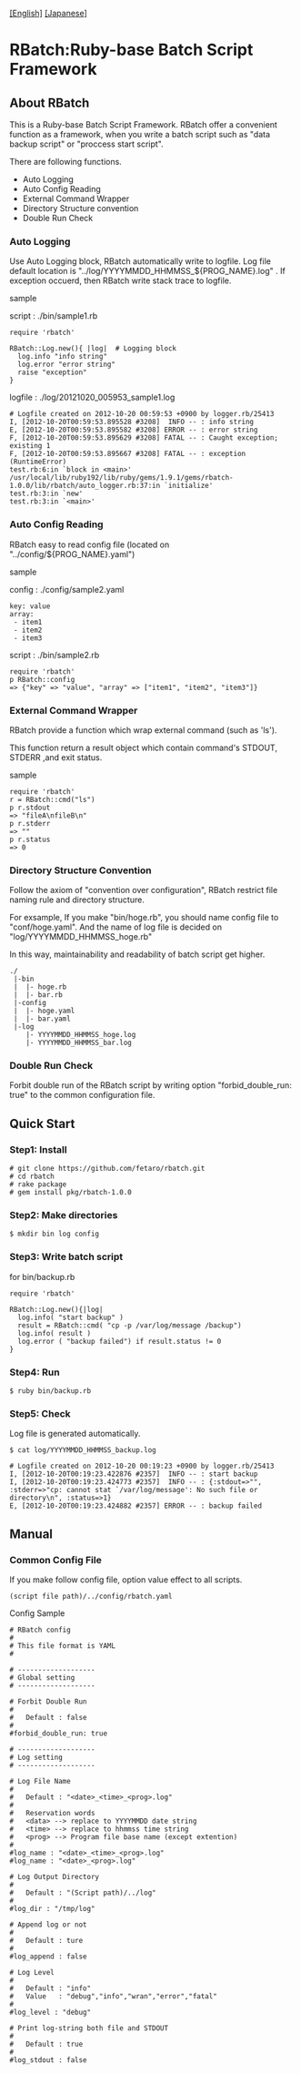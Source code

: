 [[English]](https://github.com/fetaro/rbatch/blob/master/README.md "english") [[Japanese]](https://github.com/fetaro/rbatch/blob/master/README.ja.md "japanese")

RBatch:Ruby-base Batch Script Framework
=============

About RBatch
--------------
This is a Ruby-base Batch Script Framework. RBatch offer a convenient function as a framework, when you write a batch script such as "data backup script" or "proccess start script".

There are following functions. 

* Auto Logging
* Auto Config Reading
* External Command Wrapper 
* Directory Structure convention
* Double Run Check

### Auto Logging
Use Auto Logging block, RBatch automatically write to logfile.
Log file default location is "../log/YYYYMMDD_HHMMSS_${PROG_NAME}.log" .
If exception occuerd, then RBatch write stack trace to logfile.

sample

script : ./bin/sample1.rb
```
require 'rbatch'

RBatch::Log.new(){ |log|  # Logging block
  log.info "info string"
  log.error "error string"
  raise "exception"
}
```

logfile : ./log/20121020_005953_sample1.log
```
# Logfile created on 2012-10-20 00:59:53 +0900 by logger.rb/25413
I, [2012-10-20T00:59:53.895528 #3208]  INFO -- : info string
E, [2012-10-20T00:59:53.895582 #3208] ERROR -- : error string
F, [2012-10-20T00:59:53.895629 #3208] FATAL -- : Caught exception; existing 1
F, [2012-10-20T00:59:53.895667 #3208] FATAL -- : exception (RuntimeError)
test.rb:6:in `block in <main>'
/usr/local/lib/ruby192/lib/ruby/gems/1.9.1/gems/rbatch-1.0.0/lib/rbatch/auto_logger.rb:37:in `initialize'
test.rb:3:in `new'
test.rb:3:in `<main>'
```

### Auto Config Reading

RBatch easy to read config file (located on "../config/${PROG_NAME}.yaml")

sample

config : ./config/sample2.yaml
```
key: value
array:
 - item1
 - item2
 - item3
```

script : ./bin/sample2.rb
```
require 'rbatch'
p RBatch::config
=> {"key" => "value", "array" => ["item1", "item2", "item3"]}
```

### External Command Wrapper 
RBatch provide a function which wrap external command (such as 'ls').

This function return a result object which contain command's STDOUT, STDERR ,and exit status.

sample
```
require 'rbatch'
r = RBatch::cmd("ls")
p r.stdout
=> "fileA\nfileB\n"
p r.stderr
=> ""
p r.status
=> 0
```

### Directory Structure Convention

Follow the axiom of "convention over configuration", RBatch restrict file naming rule and directory structure.

For exsample, If you make "bin/hoge.rb", you should name config file to "conf/hoge.yaml". And the name of log file is decided on "log/YYYYMMDD_HHMMSS_hoge.rb"

In this way, maintainability and readability of batch script get higher.

```
./
 |-bin
 |  |- hoge.rb
 |  |- bar.rb
 |-config
 |  |- hoge.yaml
 |  |- bar.yaml
 |-log
    |- YYYYMMDD_HHMMSS_hoge.log
    |- YYYYMMDD_HHMMSS_bar.log
```

### Double Run Check

Forbit double run of the RBatch script by writing option "forbid_double_run: true" to the common configuration file.

Quick Start
--------------
### Step1: Install

```
# git clone https://github.com/fetaro/rbatch.git
# cd rbatch
# rake package
# gem install pkg/rbatch-1.0.0
```

### Step2: Make directories

```
$ mkdir bin log config
```

### Step3: Write batch script 

for bin/backup.rb
```
require 'rbatch'

RBatch::Log.new(){|log|
  log.info( "start backup" )
  result = RBatch::cmd( "cp -p /var/log/message /backup")
  log.info( result )
  log.error ( "backup failed") if result.status != 0
}
```

### Step4: Run

```
$ ruby bin/backup.rb
```

### Step5: Check

Log file is generated automatically. 

```
$ cat log/YYYYMMDD_HHMMSS_backup.log

# Logfile created on 2012-10-20 00:19:23 +0900 by logger.rb/25413
I, [2012-10-20T00:19:23.422876 #2357]  INFO -- : start backup
I, [2012-10-20T00:19:23.424773 #2357]  INFO -- : {:stdout=>"", :stderr=>"cp: cannot stat `/var/log/message': No such file or directory\n", :status=>1}
E, [2012-10-20T00:19:23.424882 #2357] ERROR -- : backup failed
```


Manual
--------------

### Common Config File

If you make follow config file, option value effect to all scripts.

```
(script file path)/../config/rbatch.yaml
```

Config Sample
```
# RBatch config
#
# This file format is YAML
#

# -------------------
# Global setting
# -------------------

# Forbit Double Run
#
#   Default : false
#
#forbid_double_run: true

# -------------------
# Log setting
# -------------------

# Log File Name
#
#   Default : "<date>_<time>_<prog>.log"
#
#   Reservation words
#   <data> --> replace to YYYYMMDD date string
#   <time> --> replace to hhmmss time string
#   <prog> --> Program file base name (except extention)
#
#log_name : "<date>_<time>_<prog>.log"
#log_name : "<date>_<prog>.log"

# Log Output Directory
#
#   Default : "(Script path)/../log"
#
#log_dir : "/tmp/log"

# Append log or not
#
#   Default : ture
#
#log_append : false

# Log Level
#
#   Default : "info"
#   Value   : "debug","info","wran","error","fatal"
#
#log_level : "debug"

# Print log-string both file and STDOUT
#
#   Default : true
#
#log_stdout : false
```